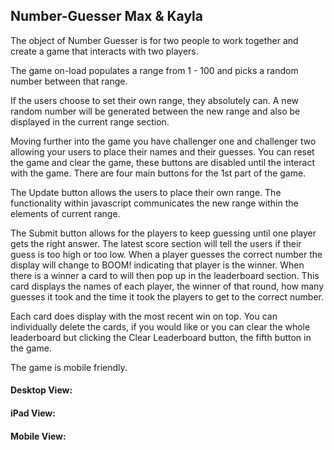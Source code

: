 ## Number-Guesser Max & Kayla
The object of Number Guesser is for two people to work together and create a game that interacts with two players.

The game on-load populates a range from 1 - 100 and picks a random number between that range.

If the users choose to set their own range, they absolutely can. A new random number will be generated between the new range and also be displayed in the current range section. 

Moving further into the game you have challenger one and challenger two allowing your users to place their names and their guesses. You can reset the game and clear the game, these buttons are disabled until the interact with the game. There are four main buttons for the 1st part of the game.

The Update button allows the users to place their own range. The functionality within javascript communicates the new range within the elements of current range.

The Submit button allows for the players to keep guessing until one player gets the right answer. The latest score section will tell the users if their guess is too high or too low. When a player guesses the correct number the display will change to BOOM! indicating that player is the winner. When there is a winner a card to will then pop up in the leaderboard section. This card displays the names of each player, the winner of that round, how many guesses it took and the time it took the players to get to the correct number. 

Each card does display with the most recent win on top. You can individually delete the cards, if you would like or you can clear the whole leaderboard but clicking the Clear Leaderboard button, the fifth button in the game. 

The game is mobile friendly. 

#### Desktop View:

#### iPad View: 

#### Mobile View: 


